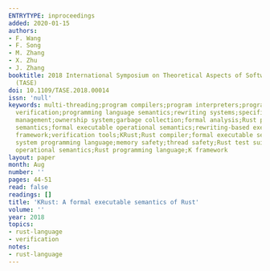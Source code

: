 ```yaml
---
ENTRYTYPE: inproceedings
added: 2020-01-15
authors:
- F. Wang
- F. Song
- M. Zhang
- X. Zhu
- J. Zhang
booktitle: 2018 International Symposium on Theoretical Aspects of Software Engineering
  (TASE)
doi: 10.1109/TASE.2018.00014
issn: 'null'
keywords: multi-threading;program compilers;program interpreters;program testing;program
  verification;programming language semantics;rewriting systems;specification languages;storage
  management;ownership system;garbage collection;formal analysis;Rust programs;formal
  semantics;formal executable operational semantics;rewriting-based executable semantic
  framework;verification tools;KRust;Rust compiler;formal executable semantics;high-level
  system programming language;memory safety;thread safety;Rust test suite;formal interpreter;Formal
  operational semantics;Rust programming language;K framework
layout: paper
month: Aug
number: ''
pages: 44-51
read: false
readings: []
title: 'KRust: A formal executable semantics of Rust'
volume: ''
year: 2018
topics:
- rust-language
- verification
notes:
- rust-language
---
```

